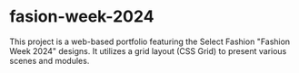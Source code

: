 # fasion-week-2024
This project is a web-based portfolio featuring the Select Fashion "Fashion Week 2024" designs. It utilizes a grid layout (CSS Grid) to present various scenes and modules.
